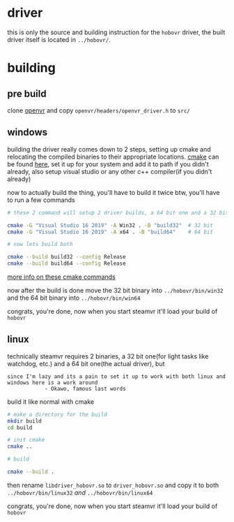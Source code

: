 # driver
this is only the source and building instruction for the `hobovr` driver, the built driver itself is located in `../hobovr/`.

# building
## pre build
clone [openvr](https://github.com/ValveSoftware/openvr) and copy `openvr/headers/openvr_driver.h` to `src/`

## windows
building the driver really comes down to 2 steps, setting up cmake and relocating the compiled binaries to their appropriate locations. [cmake](https://cmake.org/) can be found [here](https://cmake.org/download/), set it up for your system and add it to path if you didn't already, also setup visual studio or any other c++ compiler(if you didn't already)

now to actually build the thing, you'll have to build it twice btw, you'll have to run a few commands
```bash
# these 2 command will setup 2 driver builds, a 64 bit one and a 32 bit one, yes for steamvr you need both

cmake -G "Visual Studio 16 2019" -A Win32 . -B "build32"  # 32 bit
cmake -G "Visual Studio 16 2019" -A x64 . -B "build64"    # 64 bit

# now lets build both

cmake --build build32 --config Release
cmake --build build64 --config Release
```
[more info on these cmake commands](https://stackoverflow.com/a/28370892/10190971)

now after the build is done move the 32 bit binary into `../hobovr/bin/win32` and the 64 bit binary into `../hobovr/bin/win64`

congrats, you're done, now when you start steamvr it'll load your build of `hobovr`

## linux
technically steamvr requires 2 binaries, a 32 bit one(for light tasks like watchdog, etc.) and a 64 bit one(the actual driver), but
```
since I'm lazy and its a pain to set it up to work with both linux and windows here is a work around
            - Okawo, famous last words
```
build it like normal with cmake
```bash
# make a directory for the build
mkdir build
cd build

# init cmake
cmake ..

# build

cmake --build .
```

then rename `libdriver_hobovr.so` to `driver_hobovr.so` and copy it to both `../hobovr/bin/linux32` *and* `../hobovr/bin/linux64`

congrats, you're done, now when you start steamvr it'll load your build of `hobovr`
